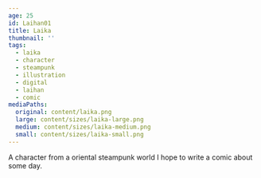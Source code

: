 ```yaml
---
age: 25
id: Laihan01
title: Laika
thumbnail: ''
tags:
  - laika
  - character
  - steampunk
  - illustration
  - digital
  - laihan
  - comic
mediaPaths:
  original: content/laika.png
  large: content/sizes/laika-large.png
  medium: content/sizes/laika-medium.png
  small: content/sizes/laika-small.png
---
```

A character from a oriental steampunk world I hope to write a comic about some day.
